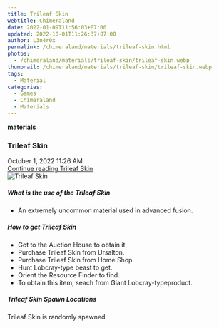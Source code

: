 ```yaml
---
title: Trileaf Skin
webtitle: Chimeraland
date: 2022-01-09T11:56:03+07:00
updated: 2022-10-01T11:26:37+07:00
author: L3n4r0x
permalink: /chimeraland/materials/trileaf-skin.html
photos:
  - /chimeraland/materials/trileaf-skin/trileaf-skin.webp
thumbnail: /chimeraland/materials/trileaf-skin/trileaf-skin.webp
tags:
  - Material
categories:
  - Games
  - Chimeraland
  - Materials
---
```


<section id="bootstrap-wrapper">
  <link
    rel="stylesheet"
    href="https://cdn.statically.io/gh/dimaslanjaka/Web-Manajemen/40ac3225/css/bootstrap-4.5-wrapper.css"
  />
  <div
    class="row g-0 border rounded overflow-hidden flex-md-row mb-4 shadow-sm position-relative"
  >
    <div class="col p-4 d-flex flex-column position-static">
      <strong class="d-inline-block mb-2 text-success">materials</strong>
      <h3 class="mb-0">Trileaf Skin</h3>
      <div class="mb-1 text-muted">October 1, 2022 11:26 AM</div>
      <a href="#" class="stretched-link d-none"
        >Continue reading Trileaf Skin</a
      >
    </div>
    <div class="col-auto d-none d-lg-block">
      <img
        src="/chimeraland/materials/trileaf-skin/trileaf-skin.webp"
        alt="Trileaf Skin"
      />
    </div>
  </div>
  <div class="row">
    <div class="col-lg-6 col-12 mb-2">
      <div class="card">
        <div class="card-body">
          <h5 class="card-title">What is the use of the Trileaf Skin</h5>
          <div class="card-text">
            <ul>
              <li>An extremely uncommon material used in advanced fusion.</li>
            </ul>
          </div>
        </div>
      </div>
    </div>
    <div class="col-lg-6 col-12 mb-2">
      <div class="card">
        <div class="card-body">
          <h5 class="card-title">How to get Trileaf Skin</h5>
          <div class="card-text">
            <ul>
              <li>Got to the Auction House to obtain it.</li>
              <li>Purchase Trileaf Skin from Ursalton.</li>
              <li>Purchase Trileaf Skin from Home Shop.</li>
              <li>Hunt Lobcray-type beast to get.</li>
              <li>Orient the Resource Finder to find.</li>
              <li>
                To obtain this item, seach from Giant Lobcray-typeproduct.
              </li>
            </ul>
          </div>
        </div>
      </div>
    </div>
    <div class="col-12 mb-2">
      <h5>Trileaf Skin Spawn Locations</h5>
      <p>Trileaf Skin is randomly spawned</p>
    </div>
  </div>
</section>
